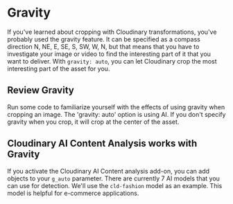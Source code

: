 # Gravity

If you've learned about cropping with Cloudinary transformations, you've probably used the gravity feature.  It can be specified as a compass direction N, NE, E, SE, S, SW, W, N, but that means that you have to investigate your image or video to find the interesting part of it that you want to deliver.  With `gravity: auto`, you can let Cloudinary crop the most interesting part of the asset for you.

## Review Gravity

Run some code to familiarize yourself with the effects of using gravity when cropping an image.  The 'gravity: auto' option is using AI. If you don't specify gravity when you crop, it will crop at the center of the asset.

## Cloudinary AI Content Analysis works with Gravity

If you activate the Cloudinary AI Content analysis add-on, you can add objects to your `g_auto` parameter.  There are currently 7 AI models that you can use for detection.  We'll use the `cld-fashion` model as an example.  This model is helpful for e-commerce applications.